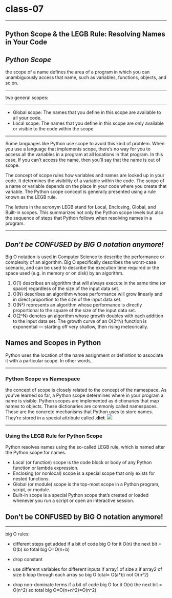 # class-07

---

## Python Scope & the LEGB Rule: Resolving Names in Your Code

## ***Python Scope***

the scope of a name defines the area of a program in which you can unambiguously access that name, such as variables, functions, objects, and so on.

---

two general scopes:

---

* Global scope: The names that you define in this scope are available to all your code.
* Local scope: The names that you define in this scope are only available or visible to the code within the scope

---

Some languages like Python use scope to avoid this kind of problem. When you use a language that implements scope, there’s no way for you to access all the variables in a program at all locations in that program. In this case,
If you can’t access the name, then you’ll say that the name is out of scope.

 The concept of scope rules how variables and names are looked up in your code. It determines the visibility of a variable within the code. The scope of a name or variable depends on the place in your code where you create that variable. The Python scope concept is generally presented using a rule known as the LEGB rule.

 The letters in the acronym LEGB stand for Local, Enclosing, Global, and Built-in scopes. This summarizes not only the Python scope levels but also the sequence of steps that Python follows when resolving names in a program.

---

## ***Don’t be CONFUSED by BIG O notation anymore!***

 Big O notation is used in Computer Science to describe the performance or complexity of an algorithm. Big O specifically describes the worst-case scenario, and can be used to describe the execution time required or the space used (e.g. in memory or on disk) by an algorithm.

 1. O(1) describes an algorithm that will always execute in the same time (or space) regardless of the size of the input data set.
 2. O(N) describes an algorithm whose performance will grow linearly and in direct proportion to the size of the input data set. 
 3. O(N²) represents an algorithm whose performance is directly proportional to the square of the size of the input data set. 
 4. O(2^N) denotes an algorithm whose growth doubles with each addition to the input data set. The growth curve of an O(2^N) function is exponential — starting off very shallow, then rising meteorically. 

## Names and Scopes in Python

Python uses the location of the name assignment or definition to associate it with a particular scope. In other words, 

---

### Python Scope vs Namespace

the concept of scope is closely related to the concept of the namespace. As you’ve learned so far, a Python scope determines where in your program a name is visible. Python scopes are implemented as dictionaries that map names to objects. These dictionaries are commonly called namespaces. These are the concrete mechanisms that Python uses to store names. They’re stored in a special attribute called .__dict__.
<img src='https://i.ytimg.com/vi/R2_beoINHe4/maxresdefault.jpg'/>

---

### Using the LEGB Rule for Python Scope

Python resolves names using the so-called LEGB rule, which is named after the Python scope for names.

* Local (or function) scope is the code block or body of any Python function or lambda expression. 
* Enclosing (or nonlocal) scope is a special scope that only exists for nested functions. 
* Global (or module) scope is the top-most scope in a Python program, script, or module.
* Built-in scope is a special Python scope that’s created or loaded whenever you run a script or open an interactive session.

## Don't be CONFUSED by BIG O notation anymore!

---

big O rules:

* different steps get added
if a bit of code big O for it O(n) the next bit = O(b) so total big O=O(n+b)

* drop constant

* use different variables for different inputs
if array1 of size a if array2 of size b loop through each array so big O total= O(a*b) not O(n^2)

* drop non-dominate terms
if a bit of code big O for it O(n) the next bit = O(n^2) so total big O=O(n+n^2)=O(n^2)
